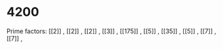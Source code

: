 # 4200

Prime factors: [[2]] , [[2]] , [[2]] , [[3]] , [[175]] , [[5]] , [[35]] , [[5]] , [[7]] , [[7]] , 